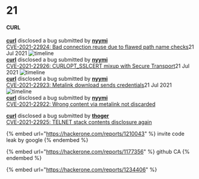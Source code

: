 # 21

#### CURL

[**curl**](https://hackerone.com/curl) disclosed a bug submitted by [**nyymi**](https://hackerone.com/nyymi) \
[CVE-2021-22924: Bad connection reuse due to flawed path name checks](https://hackerone.com/reports/1223565)21 Jul 2021 ![timeline](http://h1.nobbd.de/img/time.png)\
[**curl**](https://hackerone.com/curl) disclosed a bug submitted by [**nyymi**](https://hackerone.com/nyymi) \
[CVE-2021-22926: CURLOPT\_SSLCERT mixup with Secure Transport](https://hackerone.com/reports/1234760)21 Jul 2021 ![timeline](http://h1.nobbd.de/img/time.png)\
[**curl**](https://hackerone.com/curl) disclosed a bug submitted by [**nyymi**](https://hackerone.com/nyymi) \
[CVE-2021-22923: Metalink download sends credentials](https://hackerone.com/reports/1213181)21 Jul 2021 ![timeline](http://h1.nobbd.de/img/time.png)\
[**curl**](https://hackerone.com/curl) disclosed a bug submitted by [**nyymi**](https://hackerone.com/nyymi) \
[CVE-2021-22922: Wrong content via metalink not discarded](https://hackerone.com/reports/1213175)

[**curl**](https://hackerone.com/curl) disclosed a bug submitted by [**thoger**](https://hackerone.com/thoger) \
[CVE-2021-22925: TELNET stack contents disclosure again](https://hackerone.com/reports/1223882)





{% embed url="https://hackerone.com/reports/1210043" %}
invite code leak by google
{% endembed %}

{% embed url="https://hackerone.com/reports/1177356" %}
github CA
{% endembed %}



{% embed url="https://hackerone.com/reports/1234406" %}

